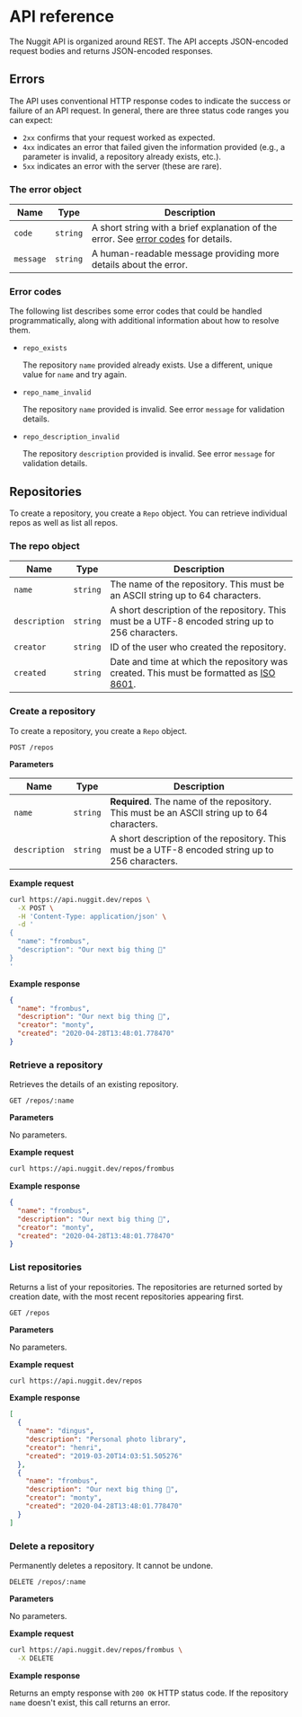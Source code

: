 # API reference

The Nuggit API is organized around REST.
The API accepts JSON-encoded request bodies and returns JSON-encoded responses.

## Errors

The API uses conventional HTTP response codes to indicate the success or failure of an API request.
In general, there are three status code ranges you can expect:
* `2xx` confirms that your request worked as expected.
* `4xx` indicates an error that failed given the information provided (e.g., a parameter is invalid, a repository already exists, etc.).
* `5xx` indicates an error with the server (these are rare).

### The error object

| Name | Type | Description |
|------|------|-------------|
| `code` | `string` | A short string with a brief explanation of the error. See [error codes](#error-codes) for details. |
| `message` | `string` | A human-readable message providing more details about the error. |

### Error codes

The following list describes some error codes that could be handled programmatically, along with additional information about how to resolve them.

* `repo_exists`

    The repository `name` provided already exists.
    Use a different, unique value for `name` and try again.

* `repo_name_invalid`

    The repository `name` provided is invalid.
    See error `message` for validation details.

* `repo_description_invalid`

    The repository `description` provided is invalid.
    See error `message` for validation details.

## Repositories

To create a repository, you create a `Repo` object.
You can retrieve individual repos as well as list all repos.

### The repo object

| Name | Type | Description |
|------|------|-------------|
| `name` | `string` | The name of the repository. This must be an ASCII string up to 64 characters. |
| `description` | `string` | A short description of the repository. This must be a UTF-8 encoded string up to 256 characters. |
| `creator` | `string` | ID of the user who created the repository. |
| `created` | `string` | Date and time at which the repository was created. This must be formatted as [ISO 8601](https://en.wikipedia.org/wiki/ISO_8601). |

### Create a repository

To create a repository, you create a `Repo` object.

    POST /repos

**Parameters**

| Name | Type | Description |
|------|------|-------------|
| `name` | `string` | **Required**. The name of the repository. This must be an ASCII string up to 64 characters. |
| `description` | `string` | A short description of the repository. This must be a UTF-8 encoded string up to 256 characters. |

**Example request**

```sh
curl https://api.nuggit.dev/repos \
  -X POST \
  -H 'Content-Type: application/json' \
  -d '
{
  "name": "frombus",
  "description": "Our next big thing 🚀"
}
'
```

**Example response**

```json
{
  "name": "frombus",
  "description": "Our next big thing 🚀",
  "creator": "monty",
  "created": "2020-04-28T13:48:01.778470"
}
```

### Retrieve a repository

Retrieves the details of an existing repository.

    GET /repos/:name

**Parameters**

No parameters.

**Example request**

```sh
curl https://api.nuggit.dev/repos/frombus
```

**Example response**

```json
{
  "name": "frombus",
  "description": "Our next big thing 🚀",
  "creator": "monty",
  "created": "2020-04-28T13:48:01.778470"
}
```

### List repositories

Returns a list of your repositories.
The repositories are returned sorted by creation date, with the most recent repositories appearing first.

    GET /repos

**Parameters**

No parameters.

**Example request**

```sh
curl https://api.nuggit.dev/repos
```

**Example response**

```json
[
  {
    "name": "dingus",
    "description": "Personal photo library",
    "creator": "henri",
    "created": "2019-03-20T14:03:51.505276"
  },
  {
    "name": "frombus",
    "description": "Our next big thing 🚀",
    "creator": "monty",
    "created": "2020-04-28T13:48:01.778470"
  }
]
```

### Delete a repository

Permanently deletes a repository.
It cannot be undone.

    DELETE /repos/:name

**Parameters**

No parameters.

**Example request**

```sh
curl https://api.nuggit.dev/repos/frombus \
  -X DELETE
```

**Example response**

Returns an empty response with `200 OK` HTTP status code.
If the repository `name` doesn't exist, this call returns an error.
